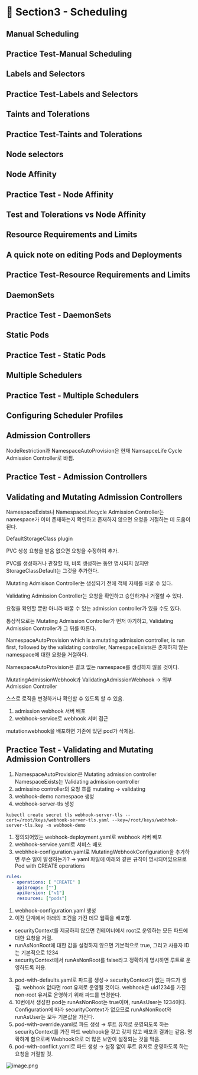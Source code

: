 # 🍨 Section3 - Scheduling

## Manual Scheduling


## Practice Test-Manual Scheduling


## Labels and Selectors


## Practice Test-Labels and Selectors


## Taints and Tolerations


## Practice Test-Taints and Tolerations


## Node selectors


## Node Affinity


## Practice Test - Node Affinity


## Test and Tolerations vs Node Affinity


## Resource Requirements and Limits


## A quick note on editing Pods and Deployments


## Practice Test-Resource Requirements and Limits


## DaemonSets


## Practice Test - DaemonSets


## Static Pods


## Practice Test - Static Pods


## Multiple Schedulers


## Practice Test - Multiple Schedulers


## Configuring Scheduler Profiles


## Admission Controllers


NodeRestriction과 NamespaceAutoProvision은 현재 NamsapceLife Cycle Admission Controller로 바뀜.


## Practice Test - Admission Controllers


## Validating and Mutating Admission Controllers


NamespaceExists나 NamespaceLifecycle Admission Controller는 namespace가 이미 존재하는지 확인하고 존재하지 않으면 요청을 거절하는 데 도움이 된다.


DefaultStorageClass plugin


PVC 생성 요청을 받음 없으면 요청을 수정하여 추가.


PVC를 생성하거나 관찰할 때, 비록 생성하는 동안 명시되지 않지만 StorageClassDefault는 그것을 추가한다.


Mutating Admisison Controller는 생성되기 전에 객체 자체를 바꿀 수 있다.


Validating Admission Controller는 요청을 확인하고 승인하거나 거절할 수 있다.


요청을 확인할 뿐만 아니라 바꿀 수 있는 admission controller가 있을 수도 있다.


통상적으로는 Mutating Admission Controller가 먼저 야기하고, Validating Admission Controller가 그 뒤를 따른다.


NamespaceAutoProvision which is a mutating admission controller, is run first, followed by the validating controller, NamespaceExists은 존재하지 않는 namespace에 대한 요청을 거절하다.


NamespaceAutoProvision은 결코 없는 namespace를 생성하지 않을 것이다.


MutatingAdmissionWebhook과 ValidatingAdmissionWebhook → 외부 Admission Controller


스스로 로직을 변경하거나 확인할 수 있도록 할 수 있음.

1. admission webhook 서버 배포
2. webhook-service로 webhook 서버 접근

mutationwebhook을 배포하면 기존에 있던 pod가 삭제됨.


## Practice Test - Validating and Mutating Admission Controllers

1. NamespaceAutoProvision은 Mutating admission controller
NamespaceExists는 Validating admission controller
2. admissino controller의 요청 흐름
mutating → validating
3. webhook-demo namespace 생성
4. webhook-server-tls 생성

```shell
kubectl create secret tls webhook-server-tls --cert=/root/keys/webhook-server-tls.yaml --key=/root/keys/webhhok-server-tls.key -n webhook-demo
```

1. 정의되어있는 webhook-deployment.yaml로 webhook 서버 배포
2. webhook-service.yaml로 서비스 배포
3. webhhok-configuration.yaml로 MutatingWebhookConfiguration을 추가하면 무슨 일이 발생하는가?
→ yaml 파일에 아래와 같은 규칙이 명시되어있으므로 Pod with CREATE operations

```yaml
rules:
  - operations: [ "CREATE" ]
    apiGroups: [""]
    apiVersion: ["v1"]
    resources: ["pods"]
```

1. webhook-configuration.yaml 생성
2. 이전 단계에서 아래의 조건을 가진 데모 웹훅을 배포함.
- securityContext를 제공하지 않으면 컨테이너에서 root로 운영하는 모든 파드에 대한 요청을 거절.
- runAsNonRoot에 대한 값을 설정하지 않으면 기본적으로 true, 그리고 사용자 ID는 기본적으로 1234
- securityContext에서 runAsNonRoot를 false라고 정확하게 명시하면 루트로 운영하도록 허용.
3. pod-with-defaults.yaml로 파드를 생성→ securityContext가 없는 파드가 생김.
webhook 없다면 root 유저로 운영될 것이다. webhook은 uid1234를 가진 non-root 유저로 운영하기 위해 파드를 변경한다.
4. 10번에서 생성한 pod는 runAsNonRoot는 true이며, runAsUser는 1234이다.
Configuration에 따라 securityContext가 없으므로 runAsNonRoot와 runAsUser는 모두 기본값을 가진다.
5. pod-with-override.yaml로 파드 생성 → 루트 유저로 운영되도록 하는 securityContext를 가진 파드
webhook을 갖고 갖지 않고 배포의 결과는 같음.
명확하게 함으로써 Webhook으로 더 많은 보안이 설정되는 것을 막음.
6. pod-with-conflict.yaml로 파드 생성 → 
설정 없이 루트 유저로 운영하도록 하는 요청을 거절할 것.

![image.png](https://prod-files-secure.s3.us-west-2.amazonaws.com/b2ea2032-00e9-4883-a13b-cb03cf5b2334/501c3b54-0de4-44d6-afe6-eca0c6373e4f/image.png?X-Amz-Algorithm=AWS4-HMAC-SHA256&X-Amz-Content-Sha256=UNSIGNED-PAYLOAD&X-Amz-Credential=ASIAZI2LB466RJYUWTZT%2F20250223%2Fus-west-2%2Fs3%2Faws4_request&X-Amz-Date=20250223T140653Z&X-Amz-Expires=3600&X-Amz-Security-Token=IQoJb3JpZ2luX2VjENz%2F%2F%2F%2F%2F%2F%2F%2F%2F%2FwEaCXVzLXdlc3QtMiJHMEUCIQCiIv28ghzaIMUsCncl47O9BKCNYHorV%2BJjwUcoSurGPQIgdlb5CgzrHC0jawXIc%2F%2B2XH%2BxJXrlOYi1MDGSuMZ4fMMq%2FwMIFBAAGgw2Mzc0MjMxODM4MDUiDHyGfcm4TjY%2FY0UZYCrcAyiRDcvSmSD6qrHgoqRmnnOd784Slkyy%2B%2FXSgSUs2lvcU0PWEqEQtss%2Bfu%2FG1yTaHm6sliFBrUvPm2qQSmW6Kzd6YV4M1YAlWGzZFGNJi3GXe0TdyODwV9q%2B3DznBKZRzlAXoXg7so1A5tRU5pVbepgh6NujCtjVJ1y3sh5L0gkobiUx5t4%2BSydXuhHOhikTMhtKqRXA%2Bz9bUHDtBDw6yFVLuR%2B7VoYsRTPRX9lLRvTktSjD6P0xyAxV1dbh8hij%2FP5SQbHw5RVqe8rGDaowD5qvVN6kO8YjagJOlrBqJDk42OOtunHd0klvY%2Bedm3PxhZG8yFOGTHOqswlmR62VQDlzckjntmTkLBShweipdWgH5Iphrm3p2Wm%2Fu5xibaYiUYKp1KyoZgrabUlcmtJk4jf86yno9D%2BD1XCYOn8qCRxTYVz7bMdLq6Sd4uT0jHGp4i0%2B7H6nc2hzTkNHjh1%2BFucaE%2FNI3buvY%2BkGpSQyo9GgnrjwELxLVNEUbrXwYuUVwVnLoFAZpAcxXbllf2P2VhixQ7T7MfuWS1j9sSK3KKQZOw8wjuUafKm0tk62PftuRAhMQnafIUouIYeKGbRG1H90FwPLh1zc8ItCuDhMdxIhQu8g3L9pxzOFpixSMOGH7L0GOqUBqifNpIL62xsWVdr4o4WodhirLWQt4OHyYn8gDG4QV7dqlh2MoOgJuF9PNxK5gNSQ3UmfLuj0dkzw9Q2a0cKZVKLSar8ClUb4LQxhC0WD8GiNXGoOZsxdD2wr%2BmUAUV2qJxglZq14RvkbzNuapZ11y5CscnHUb%2BFmgdxHYwx0E%2BcN%2BZkRGyvLTbSgYlFYqaqTvD1bxdD0X9Jst1vcn6z8%2FHWhNGZH&X-Amz-Signature=e2b123801e8200b1ff9a84134bcfce2e513c005c8bb35d51e328e33fde7c834a&X-Amz-SignedHeaders=host&x-id=GetObject)

